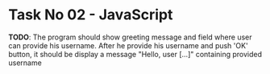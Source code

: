 # Task No 02 - JavaScript

__TODO__: The program should show greeting message and field where user can provide his username. After he provide his username and push 'OK' button, it should be display a  message "Hello, user [...]" containing provided username